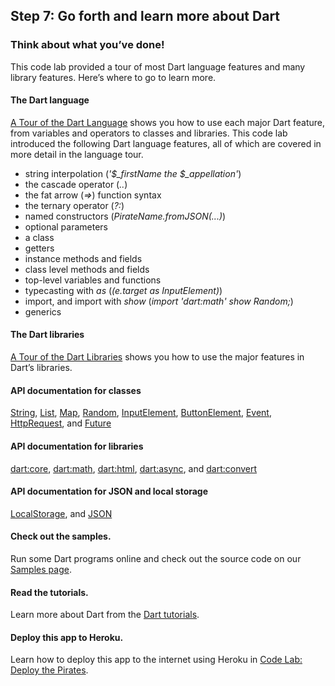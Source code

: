 Step 7: Go forth and learn more about Dart
-----

### Think about what you’ve done!

This code lab provided a tour of most Dart language features and many library features. Here’s where to go to learn more.

#### The Dart language

[A Tour of the Dart Language](https://www.dartlang.org/docs/dart-up-and-running/contents/ch02.html) shows you how to use each major Dart feature, from variables and operators to classes and libraries. This code lab introduced the following Dart language features, all of which are covered in more detail in the language tour.

* string interpolation (*'$_firstName the $_appellation'*)
* the cascade operator (*..*)
* the fat arrow (*=>*) function syntax
* the ternary operator (*?:*)
* named constructors (*PirateName.fromJSON(...)*)
* optional parameters
* a class
* getters
* instance methods and fields
* class level methods and fields
* top-level variables and functions
* typecasting with *as* (*(e.target as InputElement)*)
* import, and import with *show* (*import 'dart:math' show Random;*)
* generics

#### The Dart libraries

[A Tour of the Dart Libraries](https://www.dartlang.org/docs/dart-up-and-running/contents/ch03.html) shows you how to use the major features in Dart’s libraries.

#### API documentation for classes

[String](https://api.dartlang.org/dart_core/String.html), 
[List](https://api.dartlang.org/dart_core/List.html),
[Map](https://api.dartlang.org/dart_core/Map.html), 
[Random](https://api.dartlang.org/dart_math/Random.html), 
[InputElement](https://api.dartlang.org/dart_html/InputElement.html), 
[ButtonElement](https://api.dartlang.org/dart_html/ButtonElement.html), 
[Event](https://api.dartlang.org/dart_html/Event.html), 
[HttpRequest](https://api.dartlang.org/dart_html/HttpRequest.html), 
and [Future](https://api.dartlang.org/dart_async/Future.html)

#### API documentation for libraries

[dart:core](https://api.dartlang.org/dart_core.html), 
[dart:math](https://api.dartlang.org/dart_math.html), 
[dart:html](https://api.dartlang.org/dart_html.html), 
[dart:async](https://api.dartlang.org/dart_async.html), 
and [dart:convert](https://api.dartlang.org/dart_convert.html)

#### API documentation for JSON and local storage

[LocalStorage](https://api.dartlang.org/dart_html/Window.html#localStorage), 
and [JSON](https://api.dartlang.org/dart_convert.html#JSON)

#### Check out the samples.

Run some Dart programs online and check out the source code on our [Samples page](https://www.dartlang.org/samples/).

#### Read the tutorials.

Learn more about Dart from the [Dart tutorials](https://www.dartlang.org/docs/tutorials/).

#### Deploy this app to Heroku.

Learn how to deploy this app to the internet using Heroku in [Code Lab: Deploy the Pirates](https://www.dartlang.org/codelabs/deploy/).
